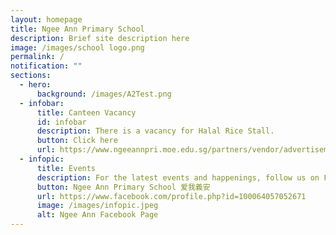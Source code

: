 ```yaml
---
layout: homepage
title: Ngee Ann Primary School
description: Brief site description here
image: /images/school logo.png
permalink: /
notification: ""
sections:
  - hero:
      background: /images/A2Test.png
  - infobar:
      title: Canteen Vacancy
      id: infobar
      description: There is a vacancy for Halal Rice Stall.
      button: Click here
      url: https://www.ngeeannpri.moe.edu.sg/partners/vendor/advertisement/
  - infopic:
      title: Events
      description: For the latest events and happenings, follow us on Facebook
      button: Ngee Ann Primary School 爱我義安
      url: https://www.facebook.com/profile.php?id=100064057052671
      image: /images/infopic.jpeg
      alt: Ngee Ann Facebook Page
---
```

